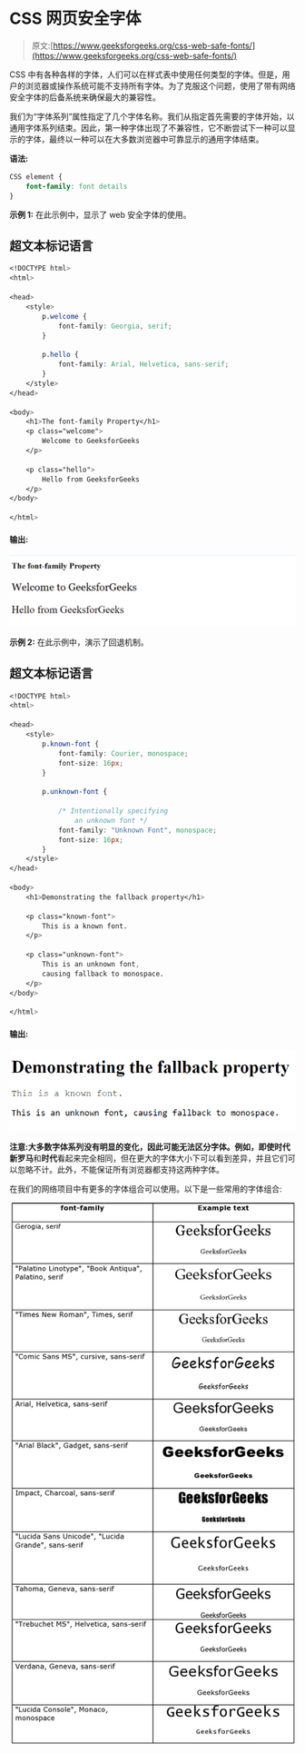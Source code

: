 # CSS 网页安全字体

> 原文:[https://www.geeksforgeeks.org/css-web-safe-fonts/](https://www.geeksforgeeks.org/css-web-safe-fonts/)

CSS 中有各种各样的字体，人们可以在样式表中使用任何类型的字体。但是，用户的浏览器或操作系统可能不支持所有字体。为了克服这个问题，使用了带有网络安全字体的后备系统来确保最大的兼容性。

我们为“字体系列”属性指定了几个字体名称。我们从指定首先需要的字体开始，以通用字体系列结束。因此，第一种字体出现了不兼容性，它不断尝试下一种可以显示的字体，最终以一种可以在大多数浏览器中可靠显示的通用字体结束。

**语法:**

```css
CSS element {
    font-family: font details
}

```

**示例 1:** 在此示例中，显示了 web 安全字体的使用。

## 超文本标记语言

```css
<!DOCTYPE html>
<html>

<head>
    <style>
        p.welcome {
            font-family: Georgia, serif;
        }

        p.hello {
            font-family: Arial, Helvetica, sans-serif;
        }
    </style>
</head>

<body>
    <h1>The font-family Property</h1>
    <p class="welcome">
        Welcome to GeeksforGeeks
    </p>

    <p class="hello">
        Hello from GeeksforGeeks
    </p>
</body>

</html>
```

#### **输出:**

![](img/f6949b9b291b3aea383ba2907e9986bd.png)

**示例 2:** 在此示例中，演示了回退机制。

## 超文本标记语言

```css
<!DOCTYPE html>
<html>

<head>
    <style>
        p.known-font {
            font-family: Courier, monospace;
            font-size: 16px;
        }

        p.unknown-font {

            /* Intentionally specifying 
                an unknown font */
            font-family: "Unknown Font", monospace;
            font-size: 16px;
        }
    </style>
</head>

<body>
    <h1>Demonstrating the fallback property</h1>

    <p class="known-font">
        This is a known font.
    </p>

    <p class="unknown-font">
        This is an unknown font,
        causing fallback to monospace.
    </p>
</body>

</html>
```

#### **输出:**

![](img/fb70c6130bbe77c9237f96ed41320444.png)

**注意:**大多数字体系列没有明显的变化，因此可能无法区分字体。例如，即使**时代新罗马**和**时代**看起来完全相同，但在更大的字体大小下可以看到差异，并且它们可以忽略不计。此外，不能保证所有浏览器都支持这两种字体。

在我们的网络项目中有更多的字体组合可以使用。以下是一些常用的字体组合:

![](img/b0a75d6b57adb027db53d078b4519950.png)